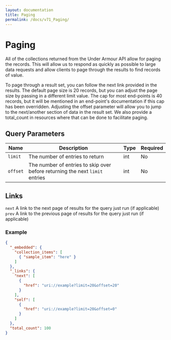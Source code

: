 ```yaml
---
layout: documentation
title: Paging
permalink: /docs/v71_Paging/
---
```


# Paging

All of the collections returned from the Under Armour API allow for paging the records.
This will allow us to respond as quickly as possible to large data requests and allow
clients to page through the results to find records of value.

To page through a result set, you can follow the next link provided in the results. The
default page size is 20 records, but you can adjust the page size by passing in a different
limit value.  The cap for most end-points is 40 records, but it will be mentioned in an end-point's
documentation if this cap has been overridden.  Adjusting the offset parameter will allow
you to jump to the next/another section of data in the result set. We also provide a total_count
in resources where that can be done to facilitate paging.

## Query Parameters

| Name         | Description               | Type       | Required |
|--------------|---------------------------|------------|----------|
| `limit`      | The number of entries to return                                              | int | No   |
| `offset`     | The number of entries to skip over before returning the next `limit` entries | int | No   |


## Links

`next` A link to the next page of results for the query just run (if applicable)
`prev` A link to the previous page of results for the query just run (if applicable)

### Example

```json
{
  "_embedded": {
    "collection_items": [
      { "sample_item": "here" }
    ]
  },
  "_links": {
    "next": [
      {
        "href": "uri://example?limit=20&offset=20"
      }
    ],
    "self": [
      {
        "href": "uri://example?limit=20&offset=0"
      }
    ]
  },
  "total_count": 100
}
```

